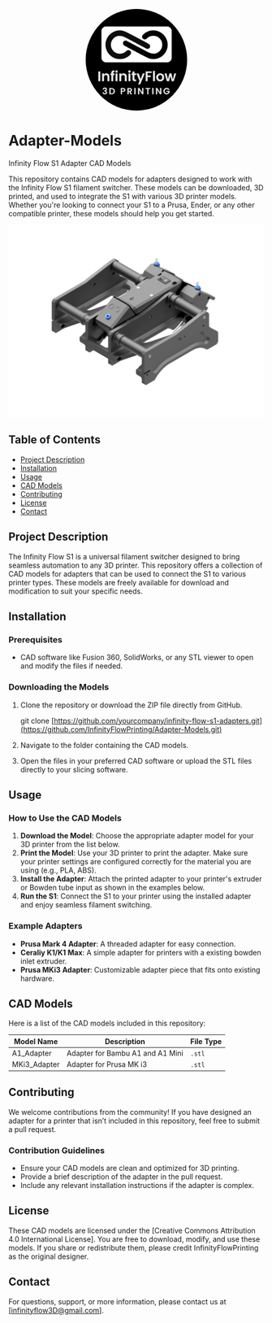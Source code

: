 <p align="center">
  <img src="./images/logo.png" alt="Logo" width="200" height="200" style="border-radius: 50%;">
</p>


# Adapter-Models
Infinity Flow S1 Adapter CAD Models

This repository contains CAD models for adapters designed to work with the Infinity Flow S1 filament switcher. These models can be downloaded, 3D printed, and used to integrate the S1 with various 3D printer models. Whether you're looking to connect your S1 to a Prusa, Ender, or any other compatible printer, these models should help you get started.

<img src="./images/S1_Rendering.png" alt="Logo" width="1000">


## Table of Contents
- [Project Description](#project-description)
- [Installation](#installation)
- [Usage](#usage)
- [CAD Models](#cad-models)
- [Contributing](#contributing)
- [License](#license)
- [Contact](#contact)

## Project Description

The Infinity Flow S1 is a universal filament switcher designed to bring seamless automation to any 3D printer. This repository offers a collection of CAD models for adapters that can be used to connect the S1 to various printer types. These models are freely available for download and modification to suit your specific needs.

## Installation

### Prerequisites
- CAD software like Fusion 360, SolidWorks, or any STL viewer to open and modify the files if needed.

### Downloading the Models
1. Clone the repository or download the ZIP file directly from GitHub.
   
   git clone [https://github.com/yourcompany/infinity-flow-s1-adapters.git](https://github.com/InfinityFlowPrinting/Adapter-Models.git)
   
3. Navigate to the folder containing the CAD models.
4. Open the files in your preferred CAD software or upload the STL files directly to your slicing software.

## Usage

### How to Use the CAD Models
1. **Download the Model**: Choose the appropriate adapter model for your 3D printer from the list below.
2. **Print the Model**: Use your 3D printer to print the adapter. Make sure your printer settings are configured correctly for the material you are using (e.g., PLA, ABS).
3. **Install the Adapter**: Attach the printed adapter to your printer's extruder or Bowden tube input as shown in the examples below.
4. **Run the S1**: Connect the S1 to your printer using the installed adapter and enjoy seamless filament switching.

### Example Adapters
- **Prusa Mark 4 Adapter**: A threaded adapter for easy connection.
- **Ceraliy K1/K1 Max**: A simple adapter for printers with a existing bowden inlet extruder.
- **Prusa MKi3 Adapter**: Customizable adapter piece that fits onto existing hardware.

## CAD Models

Here is a list of the CAD models included in this repository:

| Model Name       | Description                                              | File Type |
|------------------|----------------------------------------------------------|-----------|
| A1_Adapter       | Adapter for Bambu A1 and A1 Mini                         | `.stl`    |
| MKi3_Adapter     | Adapter for Prusa MK i3                                  | `.stl`    |

## Contributing

We welcome contributions from the community! If you have designed an adapter for a printer that isn’t included in this repository, feel free to submit a pull request.

### Contribution Guidelines
- Ensure your CAD models are clean and optimized for 3D printing.
- Provide a brief description of the adapter in the pull request.
- Include any relevant installation instructions if the adapter is complex.

## License

These CAD models are licensed under the [Creative Commons Attribution 4.0 International License]. You are free to download, modify, and use these models. If you share or redistribute them, please credit InfinityFlowPrinting as the original designer.

## Contact

For questions, support, or more information, please contact us at [infinityflow3D@gmail.com].

